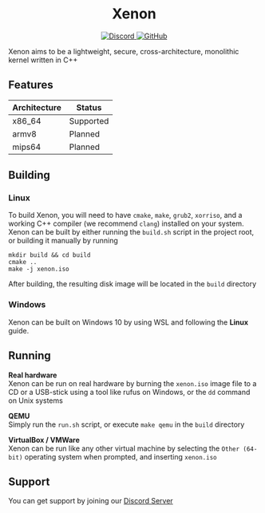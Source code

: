 <h1 align="center">Xenon</h1>

<p align="center">
	<a href="https://discord.gg/t4C349U">
		<img alt="Discord" src="https://img.shields.io/discord/678966940743761990?color=7289da&style=flat-square">
	</a>
	<a href="https://www.gnu.org/licenses/gpl-3.0.en.html">
		<img alt="GitHub" src="https://img.shields.io/github/license/elementalOS/xenon?style=flat-square">
	</a>
</p>

Xenon aims to be a lightweight, secure, cross-architecture, monolithic kernel written in C++

## Features
| Architecture |  Status   |
|--------------|-----------|
| x86_64       | Supported |
| armv8        | Planned   |
| mips64       | Planned   |

## Building
### Linux
To build Xenon, you will need to have `cmake`, `make`, `grub2`, `xorriso`, and a working C++ compiler (we recommend `clang`) installed on your system.<br>
Xenon can be built by either running the `build.sh` script in the project root, or building it manually by running
```
mkdir build && cd build
cmake ..
make -j xenon.iso
```
After building, the resulting disk image will be located in the `build` directory

### Windows
Xenon can be built on Windows 10 by using WSL and following the <b>Linux</b> guide.

## Running
**Real hardware**<br>
Xenon can be run on real hardware by burning the `xenon.iso` image file to a CD or a USB-stick using a tool like rufus on Windows, or the `dd` command on Unix systems

**QEMU**<br>
Simply run the `run.sh` script, or execute `make qemu` in the `build` directory

**VirtualBox / VMWare**<br>
Xenon can be run like any other virtual machine by selecting the `Other (64-bit)` operating system when prompted, and inserting `xenon.iso`

## Support
You can get support by joining our [Discord Server](https://discord.gg/t4C349U)
